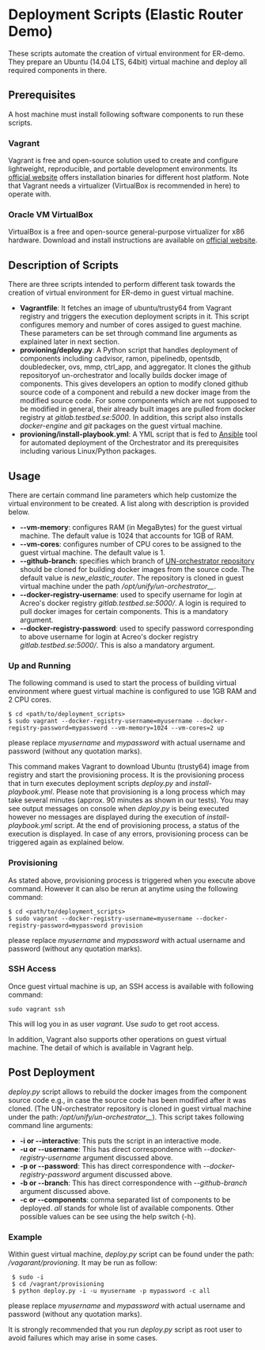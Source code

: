 # Deployment Scripts (Elastic Router Demo)
These scripts automate the creation of virtual environment for ER-demo. They prepare an Ubuntu (14.04 LTS, 64bit) virtual machine and deploy all required components in there.

## Prerequisites
A host machine must install following software components to run these scripts.

### Vagrant
Vagrant is free and open-source solution used to create and configure lightweight, reproducible, and portable development environments. Its [official website](https://www.vagrantup.com/downloads.html) offers installation binaries for different host platform. Note that Vagrant needs a virtualizer (VirtualBox is recommended in here) to operate with.  

### Oracle VM VirtualBox
VirtualBox is a free and open-source general-purpose virtualizer for x86 hardware. Download and install instructions are available on [official website](https://www.virtualbox.org/wiki/Downloads).  

## Description of Scripts
There are three scripts intended to perform different task towards the creation of virtual environment for ER-demo in guest virtual machine.

* **Vagrantfile**: It fetches an image of ubuntu/trusty64 from Vagrant registry and triggers the execution deployment scripts in it. This script configures memory and number of cores assiged to guest machine. These parameters can be set through command line arguments as explained later in next section. 
* **provioning/deploy.py**: A Python script that handles deployment of components including cadvisor, ramon, pipelinedb, opentsdb, doubledecker, ovs, mmp, ctrl_app, and aggregator. It clones the github repositoryof un-orchestrator and locally builds docker image of components. This gives developers an option to modify cloned github source code of a component and rebuild a new docker image from the modified source code. For some components which are not supposed to be modified in general, their already built images are pulled from docker registry at *gitlab.testbed.se:5000*. In addition, this script also installs *docker-engine* and *git* packages on the guest virtual machine.       
* **provioning/install-playbook.yml**: A YML script that is fed to [Ansible](https://www.ansible.com/) tool for automated deployment of the Orchestrator and its prerequisites including various Linux/Python packages.  

## Usage
There are certain command line parameters which help customize the virtual environment to be created. A list along with description is provided below.

* **--vm-memory**: configures RAM (in MegaBytes) for the guest virtual machine. The default value is 1024 that accounts for 1GB of RAM.
* **--vm-cores**: configures number of CPU cores to be assigned to the guest virtual machine. The default value is 1.
* **--github-branch**: specifies which branch of [UN-orchestrator repository](https://github.com/netgroup-polito/un-orchestrator.git) should be cloned for building docker images from the source code. The default value is *new_elastic_router*. The repository is cloned in guest virtual machine under the path */opt/unify/un-orchestrator__<branchName>*. 
* **--docker-registry-username**: used to specify username for login at Acreo's docker registry *gitlab.testbed.se:5000/*. A login is required to pull docker images for certain components. This is a mandatory argument. 
* **--docker-registry-password**: used to specify password corresponding to above username for login at Acreo's docker registry *gitlab.testbed.se:5000/*. This is also a mandatory argument.

### Up and Running
The following command is used to start the process of building virtual environment where guest virtual machine is configured to use 1GB RAM and 2 CPU cores.

    $ cd <path/to/deployment_scripts> 
    $ sudo vagrant --docker-registry-username=myusername --docker-registry-password=mypassword --vm-memory=1024 --vm-cores=2 up
please replace *myusername* and *mypassword* with actual username and password (without any quotation marks).

This command makes Vagrant to download Ubuntu (trusty64) image from registry and start the provisioning process. It is the provisioning process that in turn executes deployment scripts *deploy.py* and *install-playbook.yml*. Please note that provisioning is a long process which may take several minutes (approx. 90 minutes as shown in our tests). You may see output messages on console when *deploy.py* is being executed however no messages are displayed during the execution of *install-playbook.yml* script. At the end of provisioning process, a status of the execution is displayed. In case of any errors, provisioning process can be triggered again as explained below.  

### Provisioning
As stated above, provisioning process is triggered when you execute above command. However it can also be rerun at anytime using the following command:

    $ cd <path/to/deployment_scripts>
    $ sudo vagrant --docker-registry-username=myusername --docker-registry-password=mypassword provision
please replace *myusername* and *mypassword* with actual username and password (without any quotation marks).

### SSH Access
Once guest virtual machine is up, an SSH access is available with following command:
 
    sudo vagrant ssh
This will log you in as user *vagrant*. Use *sudo* to get root access.

In addition, Vagrant also supports other operations on guest virtual machine. The detail of which is available in Vagrant help.

## Post Deployment
*deploy.py* script allows to rebuild the docker images from the component source code e.g., in case the source code has been modified after it was cloned. (The UN-orchestrator repository is cloned in guest virtual machine under the path: */opt/unify/un-orchestrator__<branchName>*). This script takes following command line arguments:  

* **-i or --interactive**: This puts the script in an interactive mode.
* **-u or --username**: This has direct correspondence with *--docker-registry-username* argument discussed above.
* **-p or --password**: This has direct correspondence with *--docker-registry-password* argument discussed above.
* **-b or --branch**: This has direct correspondence with *--github-branch* argument discussed above.
* **-c or --components**: comma separated list of components to be deployed. *all* stands for whole list of available components. Other possible values can be see using the help switch (-h).

### Example
Within guest virtual machine, *deploy.py* script can be found under the path: */vagarant/provioning*. It may be run as follow:
  
     $ sudo -i
     $ cd /vagrant/provisioning
     $ python deploy.py -i -u myusername -p mypassword -c all
please replace *myusername* and *mypassword* with actual username and password (without any quotation marks).

It is strongly recommended that you run *deploy.py* script as root user to avoid failures which may arise in some cases.
